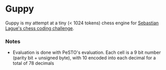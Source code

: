 # Guppy
Guppy is my attempt at a tiny (< 1024 tokens) chess engine for [Sebastian Lague's chess coding challenge](https://youtu.be/iScy18pVR58).

### Notes
* Evaluation is done with PeSTO's evaluation. Each cell is a 9 bit number (parity bit + unsigned byte), with 10 encoded into each decimal for a total of 78 decimals